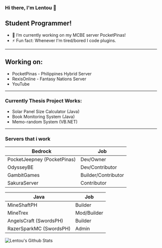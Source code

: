 ### Hi there, I'm Lentou 👋

## Student Programmer!
- 🔭 I’m currently working on my MCBE server PocketPinas!
- ⚡ Fun fact: Whenever I'm tired/bored I code plugins.

---
## Working on:
- PocketPinas - Philippines Hybrid Server
- RexisOnline - Fantasy Nations Server
- YouTube

---
### Currently Thesis Project Works:
- Solar Panel Size Calculator (Java)
- Book Monitoring System (Java)
- Memo-random System (VB.NET)

---
### Servers that i work
| Bedrock | Job |
| ----------- | ----------- |
| PocketJeepney (PocketPinas)  | Dev/Owner |
| OdysseyBE | Dev/Contributor |
| GambitGames | Builder/Contributor |
| SakuraServer | Contributor |

| Java | Job |
| ----------- | ----------- |
| MineShaftPH | Builder |
| MineTrex | Mod/Builder |
| AngelsCraft (SwordsPH) | Builder |
| RazerSparkMC (SwordsPH) | Admin |

<img align="left" alt="Lentou's Github Stats" src="https://github-readme-stats.codestackr.vercel.app/api?username=Lentou&show_icons=true&hide_border=false" />
